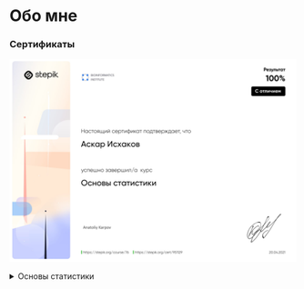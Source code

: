 # Обо мне
### Сертификаты

![Основы статистики]([Stepik]_Statistics_Basics.jpg)


<details>
  <summary>Основы статистики</summary>
</details>
